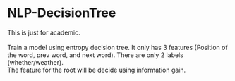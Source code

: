 # NLP-DecisionTree

This is just for academic.<br><br>
Train a model using entropy decision tree. It only has 3 features (Position of the word, prev word, and next word). There are only 2 labels (whether/weather).<br>
The feature for the root will be decide using information gain.
